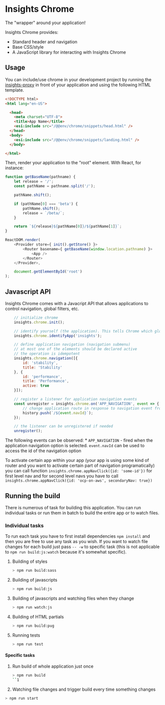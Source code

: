 # Insights Chrome

The "wrapper" around your application!

Insights Chrome provides:

* Standard header and navigation
* Base CSS/style
* A JavaScript library for interacting with Insights Chrome

## Usage

You can include/use chrome in your development project by running the [insights-proxy](https://github.com/RedHatInsights/insights-proxy) in front of your application and using the following HTML template.

```html
<!DOCTYPE html>
<html lang="en-US">

  <head>
    <meta charset="UTF-8">
    <title>App Name</title>
    <esi:include src="/@@env/chrome/snippets/head.html" />
  </head>
  <body>
    <esi:include src="/@@env/chrome/snippets/landing.html" />
  </body>

</html>
```

Then, render your application to the "root" element. With React, for instance:

```js
function getBaseName(pathname) {
    let release = '/';
    const pathName = pathname.split('/');

    pathName.shift();

    if (pathName[0] === 'beta') {
        pathName.shift();
        release = `/beta/`;
    }

    return `${release}${pathName[0]}/${pathName[1]}`;
}

ReactDOM.render(
    <Provider store={ init().getStore() }>
        <Router basename={ getBaseName(window.location.pathname) }>
            <App />
        </Router>
    </Provider>,

    document.getElementById('root')
);

```

## Javascript API

Insights Chrome comes with a Javacript API that allows applications to control navigation, global filters, etc.

```js
    // initialize chrome
    insights.chrome.init();

    // identify yourself (the application). This tells Chrome which global navigation element should be active
    insights.chrome.identifyApp('insights');

    // define application navigation (navigation submenu)
    // at most one of the elements should be declared active
    // the operation is idempotent
    insights.chrome.navigation([{
        id: 'stability',
        title: 'Stability'
    }, {
        id: 'performance',
        title: 'Performance',
        active: true
    }]);

    // register a listener for application navigation events
    const unregister = insights.chrome.on('APP_NAVIGATION', event => {
        // change application route in response to navigation event from Chrome
        history.push(`/${event.navId}`);
    });

    // the listener can be unregistered if needed
    unregister();
```

The following events can be observed:
    * `APP_NAVIGATION` - fired when the application navigation option is selected. `event.navId` can be used to access the id of the navigation option

To activate certain app within your app (your app is using some kind of router and you want to activate certain part of navigation programatically) you can call function `insights.chrome.appNavClick({id: 'some-id'})` for first level nav and for second level navs you have to call `insights.chrome.appNavClick({id: 'ocp-on-aws', secondaryNav: true})`

## Running the build

There is numerous of task for building this application. You can run individual tasks or run them in batch to build the
entire app or to watch files.

### Individual tasks

To run each task you have to first install dependencies `npm install` and then you are free to use any task as you wish.
If you want to watch file changes for each build just pass `-- -w` to specific task (this is not applicable to
`npm run build:js:watch` because it's somewhat specific).

1. Building of styles

    ```bash
    > npm run build:sass
    ```

2. Building of javascripts

    ```bash
    > npm run build:js
    ```

3. Building of javascripts and watching files when they change

    ```bash
    > npm run watch:js
    ```

4. Building of HTML partials

    ```bash
    > npm run build:pug
    ```

5. Running tests

    ```bash
    > npm run test
    ```

#### Specific tasks

1. Run build of whole application just once

    ```bash
    > npm run build
    ``1

2. Watching file changes and trigger build every time something changes

```bash
> npm run start
```

